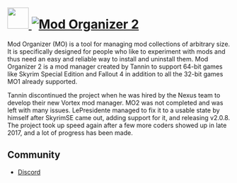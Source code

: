 # [<img src="" height="48" width="48" /> ![Mod Organizer 2](https://img.shields.io/chocolatey/v/loot.svg?label=Mod%20Organizer%202&style=for-the-badge)](https://chocolatey.org/packages/mo2)

Mod Organizer (MO) is a tool for managing mod collections of arbitrary size. It is specifically designed for people who like to experiment with mods and thus need an easy and reliable way to install and uninstall them.
Mod Organizer 2 is a mod manager created by Tannin to support 64-bit games like Skyrim Special Edition and Fallout 4 in addition to all the 32-bit games MO1 already supported.

Tannin discontinued the project when he was hired by the Nexus team to develop their new Vortex mod manager.
MO2 was not completed and was left with many issues. LePresidente managed to fix it to a usable state by himself after SkyrimSE came out, adding support for it, and releasing v2.0.8.
The project took up speed again after a few more coders showed up in late 2017, and a lot of progress has been made.

## Community

- [Discord](https://discord.gg/cYwdcxj)
